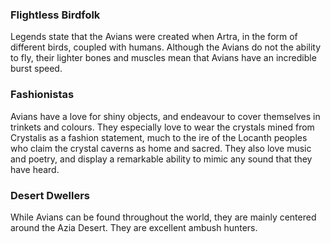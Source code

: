 ### Flightless Birdfolk

Legends state that the Avians were created when Artra, in the form of different birds, coupled with humans. Although the Avians do not the ability to fly, their lighter bones and muscles mean that Avians have an incredible burst speed.

### Fashionistas

Avians have a love for shiny objects, and endeavour to cover themselves in trinkets and colours. They especially love to wear the crystals mined from Crystalis as a fashion statement, much to the ire of the Locanth peoples who claim the crystal caverns as home and sacred. They also love music and poetry, and display a remarkable ability to mimic any sound that they have heard.

### Desert Dwellers

While Avians can be found throughout the world, they are mainly centered around the Azia Desert. They are excellent ambush hunters.
